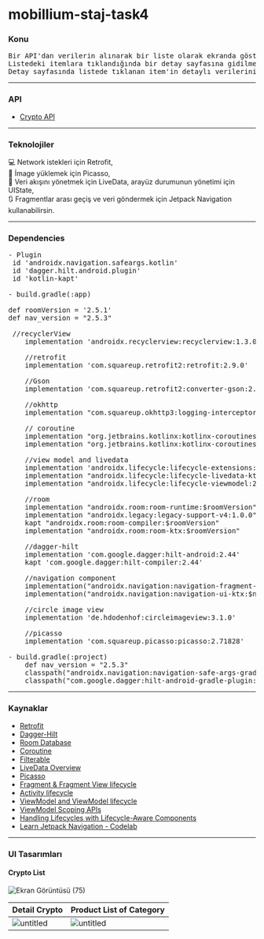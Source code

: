 # mobillium-staj-task4

### Konu 
<pre>Bir API'dan verilerin alınarak bir liste olarak ekranda gösterilmesi.<br>Listedeki itemlara tıklandığında bir detay sayfasına gidilmesi<br>Detay sayfasında listede tıklanan item'in detaylı verilerini ekranda göstermek.</pre>
<hr>

### API 
* [Crypto API](https://www.coingecko.com/en/api/documentation)
<hr>

### Teknolojiler
💻 Network istekleri için Retrofit,<br>
🎑 İmage yüklemek için Picasso,<br>
📁 Veri akışını yönetmek için LiveData, arayüz durumunun yönetimi için UIState,<br>
🔃 Fragmentlar arası geçiş ve veri göndermek için Jetpack Navigation kullanabilirsin.
<hr>

### Dependencies
<pre>
- Plugin 
 id 'androidx.navigation.safeargs.kotlin'
 id 'dagger.hilt.android.plugin'
 id 'kotlin-kapt'
 
- build.gradle(:app)

def roomVersion = '2.5.1'
def nav_version = "2.5.3"

 //recyclerView
    implementation 'androidx.recyclerview:recyclerview:1.3.0'

    //retrofit
    implementation 'com.squareup.retrofit2:retrofit:2.9.0'

    //Gson
    implementation 'com.squareup.retrofit2:converter-gson:2.9.0'

    //okhttp
    implementation "com.squareup.okhttp3:logging-interceptor:4.9.0"
    
    // coroutine
    implementation "org.jetbrains.kotlinx:kotlinx-coroutines-android:1.6.4"
    implementation "org.jetbrains.kotlinx:kotlinx-coroutines-core:1.5.2"

    //view model and livedata
    implementation 'androidx.lifecycle:lifecycle-extensions:2.2.0'
    implementation "androidx.lifecycle:lifecycle-livedata-ktx:2.6.1"
    implementation "androidx.lifecycle:lifecycle-viewmodel:2.6.1"
    
    //room
    implementation "androidx.room:room-runtime:$roomVersion"
    implementation "androidx.legacy:legacy-support-v4:1.0.0"
    kapt "androidx.room:room-compiler:$roomVersion"
    implementation "androidx.room:room-ktx:$roomVersion"
    
    //dagger-hilt
    implementation 'com.google.dagger:hilt-android:2.44'
    kapt 'com.google.dagger:hilt-compiler:2.44'

    //navigation component
    implementation("androidx.navigation:navigation-fragment-ktx:$nav_version")
    implementation("androidx.navigation:navigation-ui-ktx:$nav_version")

    //circle image view
    implementation 'de.hdodenhof:circleimageview:3.1.0'

    //picasso
    implementation 'com.squareup.picasso:picasso:2.71828'
    
- build.gradle(:project)
    def nav_version = "2.5.3"
    classpath("androidx.navigation:navigation-safe-args-gradle-plugin:$nav_version")
    classpath("com.google.dagger:hilt-android-gradle-plugin:2.44")
</pre>
<hr>

### Kaynaklar
* [Retrofit](https://square.github.io/retrofit/)
* [Dagger-Hilt](https://developer.android.com/training/dependency-injection/hilt-android)
* [Room Database](https://developer.android.com/training/data-storage/room)
* [Coroutine](https://medium.com/android-beginners/mvvm-with-kotlin-coroutines-and-retrofit-example-d3f5f3b09050)
* [Filterable](https://medium.com/nerd-for-tech/implem-search-in-recyclerview-5bc18b547f4f)
* [LiveData Overview](https://developer.android.com/topic/libraries/architecture/livedata)
* [Picasso](https://square.github.io/picasso/)
* [Fragment & Fragment View lifecycle](https://developer.android.com/guide/fragments/lifecycle)
* [Activity lifecycle](https://developer.android.com/guide/components/activities/activity-lifecycle)
* [ViewModel and ViewModel lifecycle](https://developer.android.com/topic/libraries/architecture/viewmodel)
* [ViewModel Scoping APIs](https://developer.android.com/topic/libraries/architecture/viewmodel/viewmodel-apis)
* [Handling Lifecycles with Lifecycle-Aware Components](https://developer.android.com/topic/libraries/architecture/lifecycle)
* [Learn Jetpack Navigation - Codelab](https://developer.android.com/codelabs/android-navigation#0)
<hr>

### UI Tasarımları

#### Crypto List
![Ekran Görüntüsü (75)](https://github.com/mendess12/mobillium-staj-task4/assets/76566952/6bb4c724-e875-4950-af33-06abe8f89c11)

| Detail Crypto     | Product List of Category |
| ------------------------- | ------------------------- |
| ![untitled](https://github.com/mendess12/mobillium-staj-task4/assets/76566952/741ca2df-3506-4d6d-8e4c-744d5085d168) | ![untitled](https://github.com/mendess12/mobillium-staj-task4/assets/76566952/cf20cb6f-890a-40a2-bd97-0f0642c5361d) |
